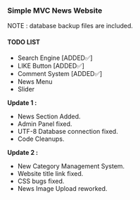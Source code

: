 ### Simple MVC News Website

NOTE : database backup files are included.<br>

#### TODO LIST

- Search Engine [ADDED✅]<br>
- LIKE Button [ADDED✅]<br>
- Comment System [ADDED✅]<br>
- News Menu <br>
- Slider <br>

**Update 1 : <br>**

- News Section Added.<br>
- Admin Panel fixed.<br>
- UTF-8 Database connection fixed.<br>
- Code Cleanups.<br>

**Update 2 : <br>**

- New Category Management System.<br>
- Website title link fixed.<br>
- CSS bugs fixed.<br>
- News Image Upload reworked.<br>
